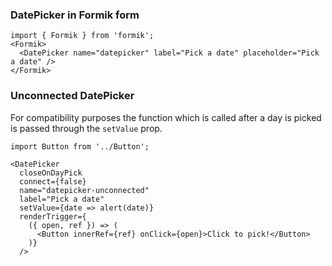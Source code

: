 ### DatePicker in Formik form

```
import { Formik } from 'formik';
<Formik>
  <DatePicker name="datepicker" label="Pick a date" placeholder="Pick a date" />
</Formik>
```

### Unconnected DatePicker

For compatibility purposes the function which is called after a day is picked is passed through the `setValue` prop.

```
import Button from '../Button';

<DatePicker
  closeOnDayPick
  connect={false}
  name="datepicker-unconnected"
  label="Pick a date"
  setValue={date => alert(date)}
  renderTrigger={
    ({ open, ref }) => (
      <Button innerRef={ref} onClick={open}>Click to pick!</Button>
    )}
  />
```
